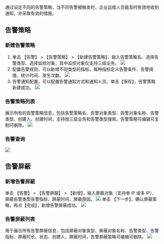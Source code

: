 通过设定不同的告警策略，当不同告警被触发时，企业运维人员能及时有效地收到通知，并采取有效的措施。
## 告警策略 ##
### 新建告警策略 ###
1. 单击 【告警】 > 【告警策略】 > 【新建告警策略】，输入告警策略名、选择告警类型、选择监控对象，其中监控对象仅支持三级业务。
![](http://imgcache.tcecqpoc.fsphere.cn/image/mc.qcloudimg.com/static/img/332c6458f2bf3bbf3a4fb468627b4074/gaojing1.png)
2. 配置告警规则，可以新增不同类型的指标，每种指标定义告警条件、告警阈值、统计时间、发生次数。
![](http://imgcache.tcecqpoc.fsphere.cn/image/mc.qcloudimg.com/static/img/33ad6c18316ed3e74893c399eaeecb22/gaojing2.png)
3. 告警通知配置，可以配置告警通知方式和通知人员。单击【保存】，告警策略新建成功。
![](http://imgcache.tcecqpoc.fsphere.cn/image/mc.qcloudimg.com/static/img/d833a2e3f02f32b3f49bc65a7c9693a4/gaojing3.png)
### 告警策略列表 ###
展示所有的告警策略信息，包括告警策略名、告警对象类型、告警对象名称、告警类型、创建人、创建时间，支持按三级业务和告警类型搜索。告警策略可编辑可复制可删除。
![](http://imgcache.tcecqpoc.fsphere.cn/image/mc.qcloudimg.com/static/img/b045466bc947ca3e784fc7abb0094f21/gaojing4.png)
### 告警查询 ###
![](http://imgcache.tcecqpoc.fsphere.cn/image/mc.qcloudimg.com/static/img/95b19de3851031c5a298dd982639bca7/gaojing5.png)
## 告警屏蔽 ##
### 新增告警屏蔽 ###
单击 【告警】 > 【告警屏蔽】 > 【新增】，输入屏蔽对象（支持单 IP 或多 IP）、屏蔽告警类型告警指标、屏蔽时间、屏蔽原因。
![](http://imgcache.tcecqpoc.fsphere.cn/image/mc.qcloudimg.com/static/img/5f121dc55d28c3fb7aadebe634c20d81/gaojing6.png)
单击 【下一步】，确认屏蔽策略，再点【完成】，新增告警屏蔽成功。
![](http://imgcache.tcecqpoc.fsphere.cn/image/mc.qcloudimg.com/static/img/f13ef747c879e16cc702a85d70168d38/gaojing7.png)
### 告警屏蔽列表 ###
用于展示所有告警屏蔽信息，包括屏蔽对象类型、屏蔽对象名称、告警类型、告警指标、屏蔽时长、状态、创建人、屏蔽时间，告警屏蔽策略可编辑可删除。
![](http://imgcache.tcecqpoc.fsphere.cn/image/mc.qcloudimg.com/static/img/3427f561f938c3ee74e1e242638ea473/gaojing8.png)
